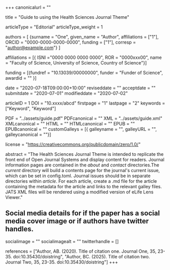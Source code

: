 +++
canonicalurl = ""

title = "Guide to using the Health Sciences Journal Theme"

articleType = "Editorial"
articleType_weight = 1

authors = [
  {surname = "One",  given_name = "Author",  affiliations = ["1"],  ORCID = "0000-0000-0000-0000", funding = ["1"], corresp = "author@example.com"}
]

affiliations = [{ ISNI ="0000 0000 0000 0000", ROR = "0000xxx00", name = "Faculty of Science, University of Science, Country of Science"}]

funding = [{fundref = "10.13039/00000000", funder = "Funder of Science", awardid = "" }]

date = "2020-07-18T09:00:00+10:00"
reviseddate = ""
acceptdate = ""
submitdate = "2020-07-01"
modifieddate = "2020-07-02"

articleID = 1
DOI = "10.xxxx/abcd"
firstpage = "1"
lastpage = "2"
keywords = ["Keyword",
	"Keyword"]


PDF = "../assets/guide.pdf"
PDFcanonical = ""
XML = "../assets/guide.xml"
XMLcanonical = ""
HTML = ""
HTMLcanonical = ""
EPUB = ""
EPUBcanonical = ""
customGalleys = [{ galleyname = "", galleyURL = "", galleycanonical = ""}]

license = "https://creativecommons.org/publicdomain/zero/1.0/"

abstract = "The Health Sciences Journal Theme is intended to replicate the front end of Open Journal Systems and display content for readers. Journal information pages are contained in the *about* and *contact* directories.The *current* directory will build a contents page for the journal's current issue, which can be set in config.toml. Journal issues should be in separate directories within *article*. For each article, create a .md file for the article containing the metadata for the article and links to the relevant galley files. JATS XML files will be rendered using a modified version of eLife Lens Viewer."

## Social media details for if the paper has a social media cover image or if authors have twitter handles.
socialimage = ""
socialimagealt = ""
twitterhandle = []

references = ["Author, AB. (2020). Title of citation one. Journal One, 35, 23-35. doi:10.35430/doistring",
	"Author, BC. (2025). Title of citation two. Journal Two, 35, 23-35. doi:10.35430/doistring"]
+++

